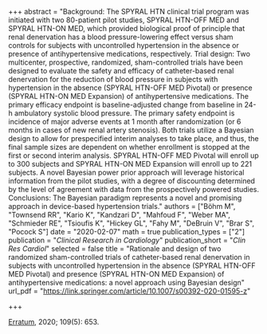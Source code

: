+++
abstract = "Background: The SPYRAL HTN clinical trial program was initiated with two 80-patient pilot studies, SPYRAL HTN-OFF MED and SPYRAL HTN-ON MED, which provided biological proof of principle that renal denervation has a blood pressure-lowering effect versus sham controls for subjects with uncontrolled hypertension in the absence or presence of antihypertensive medications, respectively. Trial design: Two multicenter, prospective, randomized, sham-controlled trials have been designed to evaluate the safety and efficacy of catheter-based renal denervation for the reduction of blood pressure in subjects with hypertension in the absence (SPYRAL HTN-OFF MED Pivotal) or presence (SPYRAL HTN-ON MED Expansion) of antihypertensive medications. The primary efficacy endpoint is baseline-adjusted change from baseline in 24-h ambulatory systolic blood pressure. The primary safety endpoint is incidence of major adverse events at 1 month after randomization (or 6 months in cases of new renal artery stenosis). Both trials utilize a Bayesian design to allow for prespecified interim analyses to take place, and thus, the final sample sizes are dependent on whether enrollment is stopped at the first or second interim analysis. SPYRAL HTN-OFF MED Pivotal will enroll up to 300 subjects and SPYRAL HTN-ON MED Expansion will enroll up to 221 subjects. A novel Bayesian power prior approach will leverage historical information from the pilot studies, with a degree of discounting determined by the level of agreement with data from the prospectively powered studies. Conclusions: The Bayesian paradigm represents a novel and promising approach in device-based hypertension trials."
authors = ["Böhm M", "Townsend RR", "Kario K", "Kandzari D", "Mahfoud F", "Weber MA", "Schmieder RE", "Tsioufis K", "Hickey GL", "Fahy M", "DeBruin V", "Brar S", "Pocock S"]
date = "2020-02-07"
math = true
publication_types = ["2"]
publication = "*Clinical Research in Cardiology*"
publication_short = "*Clin Res Cardiol*"
selected = false
title = "Rationale and design of two randomized sham-controlled trials of catheter-based renal denervation in subjects with uncontrolled hypertension in the absence (SPYRAL HTN-OFF MED Pivotal) and presence (SPYRAL HTN-ON MED Expansion) of antihypertensive medications: a novel approach using Bayesian design"
url_pdf = "https://link.springer.com/article/10.1007/s00392-020-01595-z"

+++

[Erratum](https://pubmed.ncbi.nlm.nih.gov/32270345/), 2020; 109(5): 653.